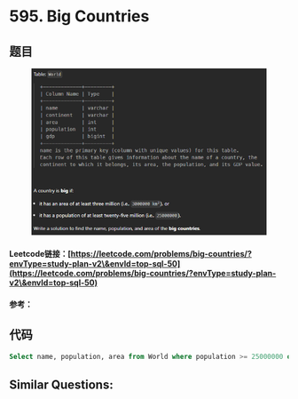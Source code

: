 # 595. Big Countries

## 题目

<figure><img src="../../.gitbook/assets/image (2) (1) (1) (1) (1) (1) (1) (1) (1) (1) (1) (1) (1) (1) (1) (1).png" alt=""><figcaption></figcaption></figure>

#### Leetcode链接：[https://leetcode.com/problems/big-countries/?envType=study-plan-v2\&envId=top-sql-50](https://leetcode.com/problems/big-countries/?envType=study-plan-v2\&envId=top-sql-50)

#### 参考：

## 代码

```sql
Select name, population, area from World where population >= 25000000 or area >= 3000000;
```

## **Similar Questions:**&#x20;
